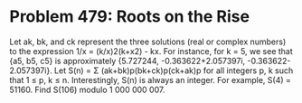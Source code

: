 # Problem 479: Roots on the Rise
Let ak, bk, and ck represent the three solutions (real or complex
numbers) to the expression 1/x = (k/x)2(k+x2) - kx. For instance, for k
= 5, we see that {a5, b5, c5} is approximately {5.727244,
-0.363622+2.057397i, -0.363622-2.057397i}. Let S(n) = Σ
(ak+bk)p(bk+ck)p(ck+ak)p for all integers p, k such that 1 ≤ p, k ≤ n.
Interestingly, S(n) is always an integer. For example, S(4) = 51160.
Find S(106) modulo 1 000 000 007.
